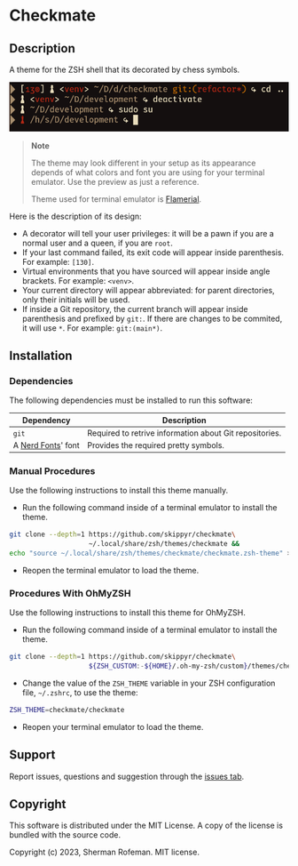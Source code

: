 # Checkmate

## Description

A theme for the ZSH shell that its decorated by chess symbols.

![](images/preview.png)

> **Note**
>
> The theme may look different in your setup as its appearance depends of what
> colors and font you are using for your terminal emulator. Use the preview as
> just a reference.
>
> Theme used for terminal emulator is [Flamerial](https://github.com/skippyr/flamerial).

Here is the description of its design:
-	A decorator will tell your user privileges: it will be a pawn if you are a
	normal user and a queen, if you are `root`.
-	If your last command failed, its exit code will appear inside parenthesis. For
	example: `[130]`.
-	Virtual environments that you have sourced will appear inside angle brackets.
	For example: `<venv>`.
-	Your current directory will appear abbreviated: for parent directories, only
	their initials will be used.
-	If inside a Git repository, the current branch will appear inside
	parenthesis and prefixed by `git:`. If there are changes to be commited, it
	will use `*`. For example: `git:(main*)`.

## Installation

### Dependencies

The following dependencies must be installed to run this software:

| Dependency | Description |
|-|-|
| `git` | Required to retrive information about Git repositories. |
| A [Nerd Fonts](https://github.com/ryanoasis/nerd-fonts/releases)' font | Provides the required pretty symbols. |

### Manual Procedures

Use the following instructions to install this theme manually.

-	Run the following command inside of a terminal emulator to install the theme.
```bash
git clone --depth=1 https://github.com/skippyr/checkmate\
                    ~/.local/share/zsh/themes/checkmate &&
echo "source ~/.local/share/zsh/themes/checkmate/checkmate.zsh-theme" >> ~/.zshrc
```

-	Reopen the terminal emulator to load the theme.

### Procedures With OhMyZSH

Use the following instructions to install this theme for OhMyZSH.

-	Run the following command inside of a terminal emulator to install the theme.

```bash
git clone --depth=1 https://github.com/skippyr/checkmate\
                    ${ZSH_CUSTOM:-${HOME}/.oh-my-zsh/custom}/themes/checkmate
```

-	Change the value of the `ZSH_THEME` variable in your ZSH configuration file,
	`~/.zshrc`, to use the theme:

```bash
ZSH_THEME=checkmate/checkmate
```

-	Reopen your terminal emulator to load the theme.

## Support

Report issues, questions and suggestion through the [issues tab](https://github.com/skippyr/checkmate/issues).

## Copyright

This software is distributed under the MIT License. A copy of the license is
bundled with the source code.

Copyright (c) 2023, Sherman Rofeman. MIT license.
